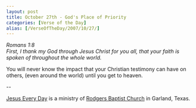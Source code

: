 ```yaml
---
layout: post
title: October 27th - God's Place of Priority
categories: [Verse of the Day]
alias: [/VerseOfTheDay/2007/10/27/]
---
```


_Romans 1:8  
First, I thank my God through Jesus Christ for you all, that your
faith is spoken of throughout the whole world._

You will never know the impact that your Christian testimony can
have on others, (even around the world) until you get to heaven.

 --

<a href=http://jesuseveryday.net>Jesus Every Day</a> is a ministry of <a href=http://rodgersbaptist.net>Rodgers Baptist Church</a> in Garland, Texas.
